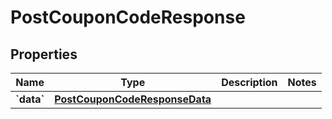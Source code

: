 
# PostCouponCodeResponse

## Properties
| Name | Type | Description | Notes |
| ------------ | ------------- | ------------- | ------------- |
| **&#x60;data&#x60;** | [**PostCouponCodeResponseData**](PostCouponCodeResponseData.md) |  |  |



